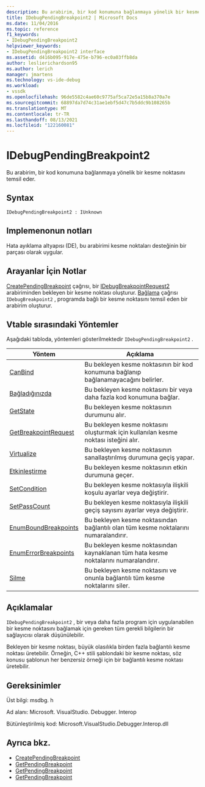 ```yaml
---
description: Bu arabirim, bir kod konumuna bağlanmaya yönelik bir kesme noktasını temsil eder.
title: IDebugPendingBreakpoint2 | Microsoft Docs
ms.date: 11/04/2016
ms.topic: reference
f1_keywords:
- IDebugPendingBreakpoint2
helpviewer_keywords:
- IDebugPendingBreakpoint2 interface
ms.assetid: d416b095-917e-475e-b796-ec0a03ffb8da
author: leslierichardson95
ms.author: lerich
manager: jmartens
ms.technology: vs-ide-debug
ms.workload:
- vssdk
ms.openlocfilehash: 96de5582c4ae60c9775af5ca72e5a15b8a370a7e
ms.sourcegitcommit: 68897da7d74c31ae1ebf5d47c7b5ddc9b108265b
ms.translationtype: MT
ms.contentlocale: tr-TR
ms.lasthandoff: 08/13/2021
ms.locfileid: "122160081"
---
```

# <a name="idebugpendingbreakpoint2"></a>IDebugPendingBreakpoint2
Bu arabirim, bir kod konumuna bağlanmaya yönelik bir kesme noktasını temsil eder.

## <a name="syntax"></a>Syntax

```
IDebugPendingBreakpoint2 : IUnknown
```

## <a name="notes-for-implementers"></a>Implemenonun notları
 Hata ayıklama altyapısı (DE), bu arabirimi kesme noktaları desteğinin bir parçası olarak uygular.

## <a name="notes-for-callers"></a>Arayanlar İçin Notlar
 [CreatePendingBreakpoint](../../../extensibility/debugger/reference/idebugengine2-creatependingbreakpoint.md) çağrısı, bir [IDebugBreakpointRequest2](../../../extensibility/debugger/reference/idebugbreakpointrequest2.md) arabiriminden bekleyen bir kesme noktası oluşturur. [Bağlama](../../../extensibility/debugger/reference/idebugpendingbreakpoint2-bind.md) çağrısı `IDebugBreakpoint2` , programda bağlı bir kesme noktasını temsil eden bir arabirim oluşturur.

## <a name="methods-in-vtable-order"></a>Vtable sırasındaki Yöntemler
 Aşağıdaki tabloda, yöntemleri gösterilmektedir `IDebugPendingBreakpoint2` .

|Yöntem|Açıklama|
|------------|-----------------|
|[CanBind](../../../extensibility/debugger/reference/idebugpendingbreakpoint2-canbind.md)|Bu bekleyen kesme noktasının bir kod konumuna bağlanıp bağlanamayacağını belirler.|
|[Bağladığınızda](../../../extensibility/debugger/reference/idebugpendingbreakpoint2-bind.md)|Bu bekleyen kesme noktasını bir veya daha fazla kod konumuna bağlar.|
|[GetState](../../../extensibility/debugger/reference/idebugpendingbreakpoint2-getstate.md)|Bu bekleyen kesme noktasının durumunu alır.|
|[GetBreakpointRequest](../../../extensibility/debugger/reference/idebugpendingbreakpoint2-getbreakpointrequest.md)|Bu bekleyen kesme noktasını oluşturmak için kullanılan kesme noktası isteğini alır.|
|[Virtualize](../../../extensibility/debugger/reference/idebugpendingbreakpoint2-virtualize.md)|Bu bekleyen kesme noktasının sanallaştırılmış durumuna geçiş yapar.|
|[Etkinleştirme](../../../extensibility/debugger/reference/idebugpendingbreakpoint2-enable.md)|Bu bekleyen kesme noktasının etkin durumuna geçer.|
|[SetCondition](../../../extensibility/debugger/reference/idebugpendingbreakpoint2-setcondition.md)|Bu bekleyen kesme noktasıyla ilişkili koşulu ayarlar veya değiştirir.|
|[SetPassCount](../../../extensibility/debugger/reference/idebugpendingbreakpoint2-setpasscount.md)|Bu bekleyen kesme noktasıyla ilişkili geçiş sayısını ayarlar veya değiştirir.|
|[EnumBoundBreakpoints](../../../extensibility/debugger/reference/idebugpendingbreakpoint2-enumboundbreakpoints.md)|Bu bekleyen kesme noktasından bağlantılı olan tüm kesme noktalarını numaralandırır.|
|[EnumErrorBreakpoints](../../../extensibility/debugger/reference/idebugpendingbreakpoint2-enumerrorbreakpoints.md)|Bu bekleyen kesme noktasından kaynaklanan tüm hata kesme noktalarını numaralandırır.|
|[Silme](../../../extensibility/debugger/reference/idebugpendingbreakpoint2-delete.md)|Bu bekleyen kesme noktasını ve onunla bağlantılı tüm kesme noktalarını siler.|

## <a name="remarks"></a>Açıklamalar
 `IDebugPendingBreakpoint2` , bir veya daha fazla program için uygulanabilen bir kesme noktasını bağlamak için gereken tüm gerekli bilgilerin bir sağlayıcısı olarak düşünülebilir.

 Bekleyen bir kesme noktası, büyük olasılıkla birden fazla bağlantılı kesme noktası üretebilir. Örneğin, C++ stili şablondaki bir kesme noktası, söz konusu şablonun her benzersiz örneği için bir bağlantılı kesme noktası üretebilir.

## <a name="requirements"></a>Gereksinimler
 Üst bilgi: msdbg. h

 Ad alanı: Microsoft. VisualStudio. Debugger. Interop

 Bütünleştirilmiş kod: Microsoft.VisualStudio.Debugger.Interop.dll

## <a name="see-also"></a>Ayrıca bkz.
- [CreatePendingBreakpoint](../../../extensibility/debugger/reference/idebugengine2-creatependingbreakpoint.md)
- [GetPendingBreakpoint](../../../extensibility/debugger/reference/idebugbreakpointboundevent2-getpendingbreakpoint.md)
- [GetPendingBreakpoint](../../../extensibility/debugger/reference/idebugboundbreakpoint2-getpendingbreakpoint.md)
- [GetPendingBreakpoint](../../../extensibility/debugger/reference/idebugerrorbreakpoint2-getpendingbreakpoint.md)
